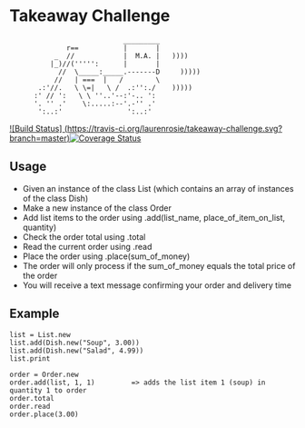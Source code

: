 Takeaway Challenge
==================
```
                            _________
              r==           |       |
           _  //            |  M.A. |   ))))
          |_)//(''''':      |       |
            //  \_____:_____.-------D     )))))
           //   | ===  |   /        \
       .:'//.   \ \=|   \ /  .:'':./    )))))
      :' // ':   \ \ ''..'--:'-.. ':
      '. '' .'    \:.....:--'.-'' .'
       ':..:'                ':..:'

 ```

[![Build Status] (https://travis-ci.org/laurenrosie/takeaway-challenge.svg?branch=master)](https://travis-ci.org/laurenrosie/takeaway-challenge)[![Coverage Status](https://coveralls.io/repos/github/laurenrosie/takeaway-challenge/badge.svg?branch=master)](https://coveralls.io/github/laurenrosie/takeaway-challenge?branch=master)

Usage
-----
- Given an instance of the class List (which contains an array of instances of the class Dish)
- Make a new instance of the class Order
- Add list items to the order using .add(list_name, place_of_item_on_list, quantity)
- Check the order total using .total
- Read the current order using .read
- Place the order using .place(sum_of_money)
- The order will only process if the sum_of_money equals the total price of the order
- You will receive a text message confirming your order and delivery time

Example
-----

```
list = List.new
list.add(Dish.new("Soup", 3.00))
list.add(Dish.new("Salad", 4.99))
list.print

order = Order.new
order.add(list, 1, 1)         => adds the list item 1 (soup) in quantity 1 to order
order.total
order.read
order.place(3.00)
```
